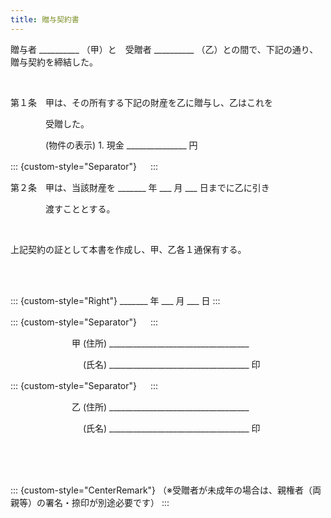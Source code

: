 ```yaml
---
title: 贈与契約書
---
```


贈与者 \_\_\_\_\_\_\_\_\_\_ （甲）と　受贈者 \_\_\_\_\_\_\_\_\_\_ （乙）との間で、下記の通り、贈与契約を締結した。

<br />

第１条　甲は、その所有する下記の財産を乙に贈与し、乙はこれを

　　　　受贈した。

　　　　(物件の表示) 1. 現金 \_\_\_\_\_\_\_\_\_\_\_\_\_\_\_ 円

::: {custom-style="Separator"}
　
:::

第２条　甲は、当該財産を \_\_\_\_\_\_\_ 年 \_\_\_ 月 \_\_\_ 日までに乙に引き

　　　　渡すこととする。

<br />

上記契約の証として本書を作成し、甲、乙各１通保有する。

<br />

<br />

::: {custom-style="Right"}
\_\_\_\_\_\_\_ 年 \_\_\_ 月 \_\_\_ 日
:::

::: {custom-style="Separator"}
　
:::

　　　　　　　甲 (住所) \_\_\_\_\_\_\_\_\_\_\_\_\_\_\_\_\_\_\_\_\_\_\_\_\_\_\_\_\_\_\_\_\_\_\_

　　　　　　　　 (氏名) \_\_\_\_\_\_\_\_\_\_\_\_\_\_\_\_\_\_\_\_\_\_\_\_\_\_\_\_\_\_\_\_\_\_\_ 印

::: {custom-style="Separator"}
　
:::

　　　　　　　乙 (住所) \_\_\_\_\_\_\_\_\_\_\_\_\_\_\_\_\_\_\_\_\_\_\_\_\_\_\_\_\_\_\_\_\_\_\_

　　　　　　　　 (氏名) \_\_\_\_\_\_\_\_\_\_\_\_\_\_\_\_\_\_\_\_\_\_\_\_\_\_\_\_\_\_\_\_\_\_\_ 印

<!-- |   |        |                                  |    |
|--:|:-------|---------------------------------:|:---|
|   |        | \_\_\_\_\_ 年 \_\_\_ 月 \_\_\_ 日 |    |
|甲 | (住所)  |             \_\_\_\_\_\_\_\_\_\_ | 印 |
|   | (氏名)  |             \_\_\_\_\_\_\_\_\_\_ |    |
|乙 | (住所)  |             \_\_\_\_\_\_\_\_\_\_ | 印 |
|   | (氏名)  |             \_\_\_\_\_\_\_\_\_\_ |    | -->

<br />

<br />

<br />

::: {custom-style="CenterRemark"}
（※受贈者が未成年の場合は、親権者（両親等）の署名・捺印が別途必要です）
:::
